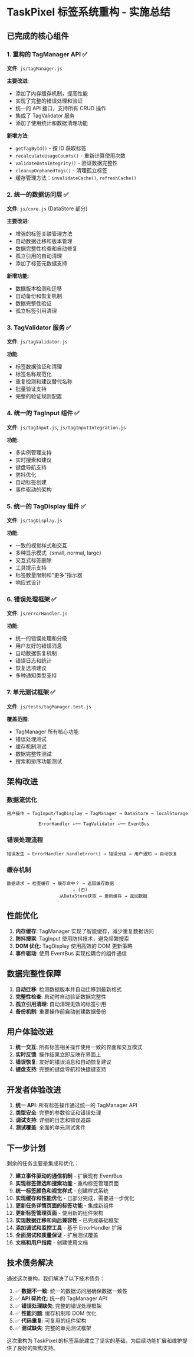 # TaskPixel 标签系统重构 - 实施总结

## 已完成的核心组件

### 1. 重构的 TagManager API ✅

**文件**: `js/tagManager.js`

**主要改进**:

- 添加了内存缓存机制，提高性能
- 实现了完整的错误处理和验证
- 统一的 API 接口，支持所有 CRUD 操作
- 集成了 TagValidator 服务
- 添加了使用统计和数据清理功能

**新增方法**:

- `getTagById()` - 按 ID 获取标签
- `recalculateUsageCounts()` - 重新计算使用次数
- `validateDataIntegrity()` - 验证数据完整性
- `cleanupOrphanedTags()` - 清理孤立标签
- 缓存管理方法：`invalidateCache()`, `refreshCache()`

### 2. 统一的数据访问层 ✅

**文件**: `js/core.js` (DataStore 部分)

**主要改进**:

- 增强的标签关联管理方法
- 自动数据迁移和版本管理
- 数据完整性检查和自动修复
- 孤立引用的自动清理
- 添加了标签元数据支持

**新增功能**:

- 数据版本检测和迁移
- 自动备份和恢复机制
- 数据完整性验证
- 孤立标签引用清理

### 3. TagValidator 服务 ✅

**文件**: `js/tagValidator.js`

**功能**:

- 标签数据验证和清理
- 标签名称规范化
- 重复检测和建议替代名称
- 批量验证支持
- 完整的验证规则配置

### 4. 统一的 TagInput 组件 ✅

**文件**: `js/tagInput.js`, `js/tagInputIntegration.js`

**功能**:

- 多实例管理支持
- 实时搜索和建议
- 键盘导航支持
- 防抖优化
- 自动标签创建
- 事件驱动的架构

### 5. 统一的 TagDisplay 组件 ✅

**文件**: `js/tagDisplay.js`

**功能**:

- 一致的视觉样式和交互
- 多种显示模式（small, normal, large）
- 交互式标签删除
- 工具提示支持
- 标签数量限制和"更多"指示器
- 响应式设计

### 6. 错误处理框架 ✅

**文件**: `js/errorHandler.js`

**功能**:

- 统一的错误处理和分级
- 用户友好的错误消息
- 自动数据恢复机制
- 错误日志和统计
- 恢复选项建议
- 多种通知类型支持

### 7. 单元测试框架 ✅

**文件**: `js/tests/tagManager.test.js`

**覆盖范围**:

- TagManager 所有核心功能
- 错误处理测试
- 缓存机制测试
- 数据完整性测试
- 搜索和排序功能测试

## 架构改进

### 数据流优化

```
用户操作 → TagInput/TagDisplay → TagManager → DataStore → localStorage
                ↓                      ↓           ↓
            ErrorHandler ←── TagValidator ←── EventBus
```

### 错误处理流程

```
错误发生 → ErrorHandler.handleError() → 错误分级 → 用户通知 → 自动恢复
```

### 缓存机制

```
数据请求 → 检查缓存 → 缓存命中？ → 返回缓存数据
                         ↓ (否)
                    从DataStore获取 → 更新缓存 → 返回数据
```

## 性能优化

1. **内存缓存**: TagManager 实现了智能缓存，减少重复数据访问
2. **防抖搜索**: TagInput 使用防抖技术，避免频繁搜索
3. **DOM 优化**: TagDisplay 使用高效的 DOM 更新策略
4. **事件驱动**: 使用 EventBus 实现松耦合的组件通信

## 数据完整性保障

1. **自动迁移**: 检测数据版本并自动迁移到最新格式
2. **完整性检查**: 启动时自动验证数据完整性
3. **孤立引用清理**: 自动清理无效的标签引用
4. **备份机制**: 重要操作前自动创建数据备份

## 用户体验改进

1. **统一交互**: 所有标签相关操作使用一致的界面和交互模式
2. **实时反馈**: 操作结果立即反映在界面上
3. **错误恢复**: 友好的错误消息和自动恢复建议
4. **键盘支持**: 完整的键盘导航和快捷键支持

## 开发者体验改进

1. **统一 API**: 所有标签操作通过统一的 TagManager API
2. **类型安全**: 完整的参数验证和错误处理
3. **调试支持**: 详细的日志和错误追踪
4. **测试覆盖**: 全面的单元测试套件

## 下一步计划

剩余的任务主要是集成和优化：

7. **建立事件驱动的通信机制** - 扩展现有 EventBus
8. **实现标签筛选和搜索功能** - 重构标签管理页面
9. **统一标签颜色和视觉样式** - 创建样式系统
10. **实现缓存和性能优化** - 已部分完成，需要进一步优化
11. **更新任务详情页面的标签功能** - 集成新组件
12. **更新标签管理页面** - 使用新的组件架构
13. **实现数据迁移和向后兼容性** - 已完成基础框架
14. **添加调试和监控工具** - 基于 ErrorHandler 扩展
15. **全面测试和质量保证** - 扩展测试覆盖
16. **文档和用户指南** - 创建使用文档

## 技术债务解决

通过这次重构，我们解决了以下技术债务：

1. ✅ **数据不一致**: 统一的数据访问层确保数据一致性
2. ✅ **API 碎片化**: 统一的 TagManager API
3. ✅ **错误处理缺失**: 完整的错误处理框架
4. ✅ **性能问题**: 缓存机制和 DOM 优化
5. ✅ **代码重复**: 可复用的组件架构
6. ✅ **测试缺失**: 完整的单元测试框架

这次重构为 TaskPixel 的标签系统建立了坚实的基础，为后续功能扩展和维护提供了良好的架构支持。
